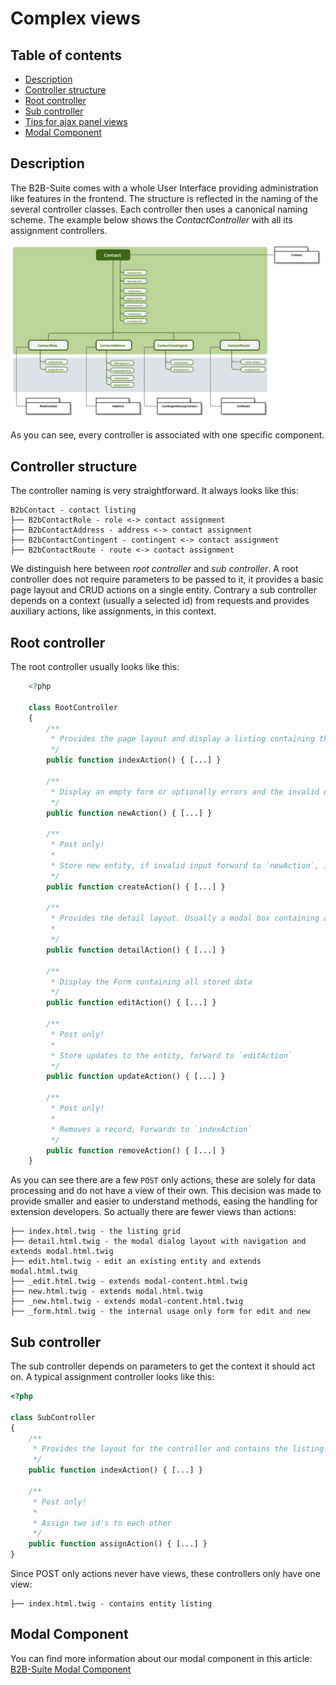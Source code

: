 # Complex views

## Table of contents
*   [Description](#description)
*   [Controller structure](#controller-structure)
*   [Root controller](#root-controller)
*   [Sub controller](#sub-controller)
*   [Tips for ajax panel views](#tips-for-ajax-panel-views)
*   [Modal Component](#modal-component)

## Description

The B2B-Suite comes with a whole User Interface providing administration like features in the frontend. The structure is reflected in the naming of the several controller classes. Each controller then uses a canonical naming scheme. The example below shows the _ContactController_ with all its assignment controllers.

![image](/.gitbook/assets/contact-controller-complex-example.svg)

As you can see, every controller is associated with one specific component.

## Controller structure

The controller naming is very straightforward. It always looks like this:

    B2bContact - contact listing
    ├── B2bContactRole - role <-> contact assignment
    ├── B2bContactAddress - address <-> contact assignment
    ├── B2bContactContingent - contingent <-> contact assignment
    ├── B2bContactRoute - route <-> contact assignment

We distinguish here between _root controller_ and _sub controller_. A root controller does not require parameters to be passed to it, it provides a basic page layout and CRUD actions on a single entity. Contrary a sub controller depends on a context (usually a selected id) from requests and provides auxiliary actions, like assignments, in this context.

## Root controller

The root controller usually looks like this:

```php
    <?php

    class RootController
    {
        /**
         * Provides the page layout and display a listing containing the entities
         */
        public function indexAction() { [...] }

        /**
         * Display an empty form or optionally errors and the invalid entries
         */
        public function newAction() { [...] }

        /**
         * Post only!
         *
         * Store new entity, if invalid input forward to `newAction`, if successful forward to `detailAction`
         */
        public function createAction() { [...] }

        /**
         * Provides the detail layout. Usually a modal box containing a navigation and initially selecting the `editAction`
         *
         */
        public function detailAction() { [...] }

        /**
         * Display the Form containing all stored data
         */
        public function editAction() { [...] }

        /**
         * Post only!
         *
         * Store updates to the entity, forward to `editAction`
         */
        public function updateAction() { [...] }

        /**
         * Post only!
         *
         * Removes a record, Forwards to `indexAction`
         */
        public function removeAction() { [...] }
    }
```

As you can see there are a few `POST` only actions, these are solely for data processing and do not have a view of their own. This decision was made to provide smaller and easier to understand methods, easing the handling for extension developers. So actually there are fewer views than actions:

    ├── index.html.twig - the listing grid
    ├── detail.html.twig - the modal dialog layout with navigation and extends modal.html.twig
    ├── edit.html.twig - edit an existing entity and extends modal.html.twig
    ├── _edit.html.twig - extends modal-content.html.twig
    ├── new.html.twig - extends modal.html.twig
    ├── _new.html.twig - extends modal-content.html.twig
    ├── _form.html.twig - the internal usage only form for edit and new

## Sub controller

The sub controller depends on parameters to get the context it should act on. A typical assignment controller looks like this:

```php
<?php

class SubController
{
    /**
     * Provides the layout for the controller and contains the listing
     */
    public function indexAction() { [...] }

    /**
     * Post only!
     *
     * Assign two id's to each other
     */
    public function assignAction() { [...] }
}
```

Since POST only actions never have views, these controllers only have one view: 

    ├── index.html.twig - contains entity listing

## Modal Component

You can find more information about our modal component in this article: [B2B-Suite Modal Component](modal-component.md)
